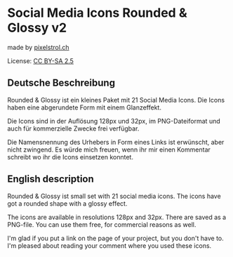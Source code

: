 # Social Media Icons Rounded & Glossy v2

made by [pixelstrol.ch](https://www.pixelstrol.ch)

License: [CC BY-SA 2.5](http://creativecommons.org/licenses/by-sa/2.5/ch/)

## Deutsche Beschreibung

Rounded & Glossy ist ein kleines Paket mit 21 Social Media Icons. Die Icons haben eine abgerundete Form mit einem Glanzeffekt.

Die Icons sind in der Auflösung 128px und 32px, im PNG-Dateiformat
und auch für kommerzielle Zwecke frei verfügbar.

Die Namensnennung des Urhebers in Form eines Links ist erwünscht, 
aber nicht zwingend. Es würde mich freuen, wenn ihr mir einen Kommentar schreibt wo ihr die Icons einsetzen konntet.

## English description

Rounded & Glossy ist small set with 21 social media icons. The icons have got a rounded shape with a glossy effect.

The icons are available in resolutions 128px and 32px. There are saved as a PNG-file. You can use them free, for commercial reasons as well. 

I'm glad if you put a link on the page of your project, but you don't have to. I'm pleased about reading your comment where you used these icons.